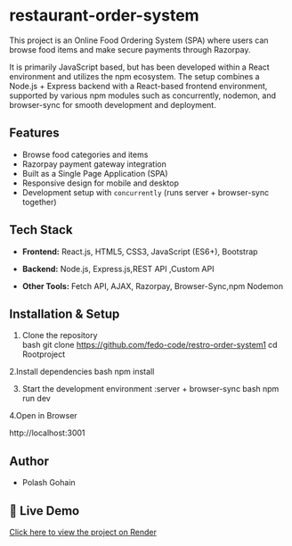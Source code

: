 # restaurant-order-system

This project is an Online Food Ordering System (SPA) where users can browse food items and make secure payments through Razorpay.

It is primarily JavaScript based, but has been developed within a React environment and utilizes the npm ecosystem. The setup combines a Node.js + Express backend with a React-based frontend environment, supported by various npm modules such as concurrently, nodemon, and browser-sync for smooth development and deployment. 

## Features
- Browse food categories and items
- Razorpay payment gateway integration
- Built as a Single Page Application (SPA)
- Responsive design for mobile and desktop
- Development setup with `concurrently` (runs server + browser-sync together)

## Tech Stack
- **Frontend:** React.js, HTML5, CSS3, JavaScript (ES6+), Bootstrap
- **Backend:** Node.js, Express.js,REST API ,Custom API

- **Other Tools:** Fetch API, AJAX, Razorpay, Browser-Sync,npm Nodemon

## Installation & Setup

1. Clone the repository  
   bash
   git clone https://github.com/fedo-code/restro-order-system1
   cd Rootproject

2.Install dependencies
    bash
    npm install

 3. Start the development environment :server + browser-sync 
    bash
    npm run dev
 
 4.Open in Browser 

 http://localhost:3001

 ## Author
 - Polash Gohain

## 🔗 Live Demo
[Click here to view the project on Render](https://restro-order-system1.onrender.com/)